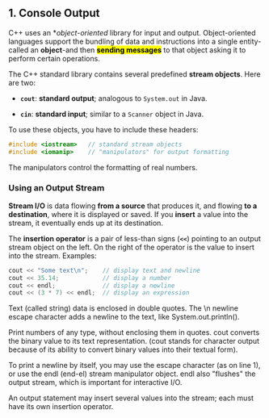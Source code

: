 ## 1. Console Output

C++ uses an **object-oriented* library for input and output. Object-oriented languages support the bundling of data and instructions into a single entity-called an **object**-and then <mark>**sending messages**</mark> to that object asking it to perform certain operations.

The C++ standard library contains several predefined **stream objects**. Here are two:

  * **`cout`**: **standard output**; analogous to `System.out` in Java.

  * **`cin`**: **standard input**; similar to a `Scanner` object in Java.

To use these objects, you have to include these headers:

```cpp
#include <iostream>   // standard stream objects
#include <iomanip>    // "manipulators" for output formatting
```
The manipulators control the formatting of real numbers.

### Using an Output Stream
**Stream I/O** is data flowing **from a source** that produces it, and flowing **to a destination**, where it is displayed or saved. If you **insert** a value into the stream, it eventually ends up at its destination.

The **insertion operator** is a pair of less-than signs (**`<<`**) pointing to an output stream object on the left. On the right of the operator is the value to insert into the stream.  Examples:
```cpp
cout << "Some text\n";    // display text and newline
cout << 35.14;            // display a number
cout << endl;             // display a newline
cout << (3 * 7) << endl;  // display an expression
```

 Text (called string) data is enclosed in double quotes. The \n newline escape character adds a newline to the text, like System.out.println().

 Print numbers of any type, without enclosing them in quotes. cout converts the binary value to its text representation. (cout stands for character output because of its ability to convert binary values into their textual form).

 To print a newline by itself, you may use the escape character (as on line 1), or use the endl (end-el) stream manipulator object. endl also "flushes" the output stream, which is important for interactive I/O.

 An output statement may insert several values into the stream; each must have its own insertion operator.
